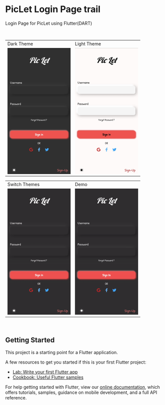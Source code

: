 # PicLet Login Page trail

Login Page for PicLet using Flutter(DART)

<br>

<table>
  <tr>
    <td>Dark Theme</td>
    <td>Light Theme</td>
  </tr>
  <tr>
    <td><img src="https://github.com/AdityaKanikdaley/FlutterPractice/blob/main/piclet_login/images_git/dark_pic.jpg" width="200" height="400" /></td>
    <td><img src="https://github.com/AdityaKanikdaley/FlutterPractice/blob/main/piclet_login/images_git/white_pic.jpg" width="200" height="400" /></td>
  </tr>
</table>


<table>
  <tr>
    <td>Switch Themes</td>
    <td>Demo</td>
  </tr>
  <tr>
    <td><img src="https://github.com/AdityaKanikdaley/FlutterPractice/blob/main/piclet_login/images_git/switchTheme.gif" width="200" height="400" /></td>
    <td><img src="https://github.com/AdityaKanikdaley/FlutterPractice/blob/main/piclet_login/images_git/demo.gif" width="200" height="400" /></td>
  </tr>
</table>
      
<br>

## Getting Started

This project is a starting point for a Flutter application.

A few resources to get you started if this is your first Flutter project:

- [Lab: Write your first Flutter app](https://flutter.dev/docs/get-started/codelab)
- [Cookbook: Useful Flutter samples](https://flutter.dev/docs/cookbook)

For help getting started with Flutter, view our
[online documentation](https://flutter.dev/docs), which offers tutorials,
samples, guidance on mobile development, and a full API reference.
